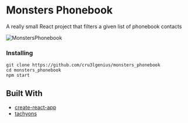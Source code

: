 # Monsters Phonebook

A really small React project that filters a given list of phonebook contacts

![MonstersPhonebook](https://preview.ibb.co/f3T1B9/Monsters-Phonebook.png)

### Installing

```
git clone https://github.com/cru3lgenius/monsters_phonebook
cd monsters_phonebook
npm start
```

## Built With

- [create-react-app](https://github.com/facebook/create-react-app)
- [tachyons](https://tachyons.io/)
